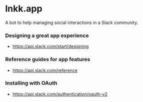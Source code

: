 # lnkk.app

A bot to help managing social interactions in a Slack community.

### Designing a great app experience
* https://api.slack.com/start/designing

### Reference guides for app features
* https://api.slack.com/reference

### Installing with OAuth
* https://api.slack.com/authentication/oauth-v2
